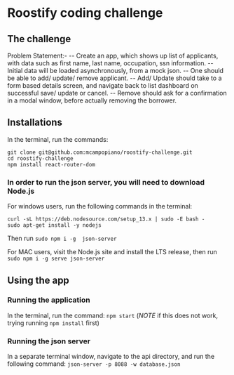 # Roostify coding challenge

## The challenge
Problem Statement:-
-- Create an app, which shows up list of applicants, with data such as first name, last name, occupation, ssn information.
-- Initial data will be loaded asynchronously, from a mock json.
-- One should be able to add/ update/ remove applicant.
-- Add/ Update should take to a form based details screen, and navigate back to list dashboard on successful save/ update or cancel.
-- Remove should ask for a confirmation in a modal window, before actually removing the borrower.

## Installations
In the terminal, run the commands:
```
git clone git@github.com:mcampopiano/roostify-challenge.git
cd roostify-challenge
npm install react-router-dom
```

### In order to run the json server, you will need to download Node.js
For windows users, run the following commands in the terminal: 
```
curl -sL https://deb.nodesource.com/setup_13.x | sudo -E bash -
sudo apt-get install -y nodejs
```
 Then run `sudo npm i -g  json-server`

 For MAC users, visit the Node.js site and install the LTS release,
 then run `sudo npm i -g serve json-server`


## Using the app
### Running the application
In the terminal, run the command: `npm start`
(*NOTE* if this does not work, trying running `npm install` first)

### Running the json server
In a separate terminal window, navigate to the api directory, and run the following command:
`json-server -p 8088 -w database.json`


